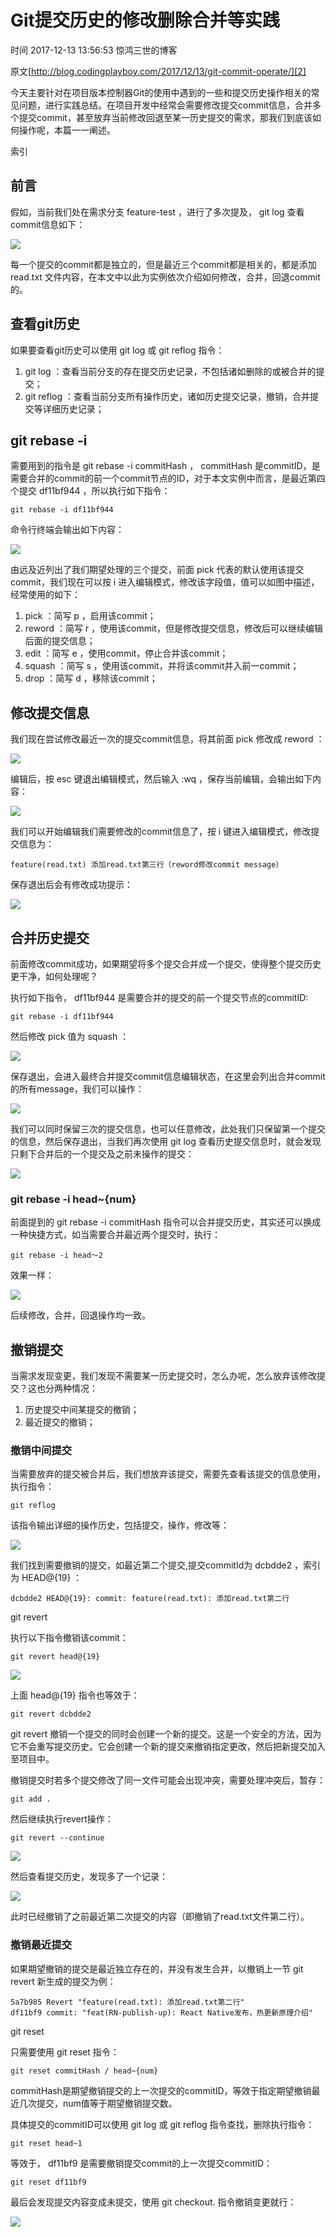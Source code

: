 # Git提交历史的修改删除合并等实践

 时间 2017-12-13 13:56:53  惊鸿三世的博客

原文[http://blog.codingplayboy.com/2017/12/13/git-commit-operate/][2]


今天主要针对在项目版本控制器Git的使用中遇到的一些和提交历史操作相关的常见问题，进行实践总结。在项目开发中经常会需要修改提交commit信息，合并多个提交commit，甚至放弃当前修改回退至某一历史提交的需求，那我们到底该如何操作呢，本篇一一阐述。

索引

##  前言 
假如，当前我们处在需求分支 feature-test ，进行了多次提及， git log 查看commit信息如下： 

![][4]

每一个提交的commit都是独立的，但是最近三个commit都是相关的，都是添加 read.txt 文件内容，在本文中以此为实例依次介绍如何修改，合并，回退commit的。 

##  查看git历史 
如果要查看git历史可以使用 git log 或 git reflog 指令： 

1. git log ：查看当前分支的存在提交历史记录，不包括诸如删除的或被合并的提交；
1. git reflog ：查看当前分支所有操作历史，诸如历史提交记录，撤销，合并提交等详细历史记录；

##  git rebase -i 
需要用到的指令是 git rebase -i commitHash ， commitHash 是commitID，是需要合并的commit的前一个commit节点的ID，对于本文实例中而言，是最近第四个提交 df11bf944 ，所以执行如下指令： 

    git rebase -i df11bf944

命令行终端会输出如下内容：

![][5]

由远及近列出了我们期望处理的三个提交，前面 pick 代表的默认使用该提交commit，我们现在可以按 i 进入编辑模式，修改该字段值，值可以如图中描述，经常使用的如下： 

1. pick ：简写 p ，启用该commit；
1. reword ：简写 r ，使用该commit，但是修改提交信息，修改后可以继续编辑后面的提交信息；
1. edit ：简写 e ，使用commit，停止合并该commit；
1. squash ：简写 s ，使用该commit，并将该commit并入前一commit；
1. drop ：简写 d ，移除该commit；

##  修改提交信息 
我们现在尝试修改最近一次的提交commit信息，将其前面 pick 修改成 reword ： 

![][6]

编辑后，按 esc 键退出编辑模式，然后输入 :wq ，保存当前编辑，会输出如下内容： 

![][7]

我们可以开始编辑我们需要修改的commit信息了，按 i 键进入编辑模式，修改提交信息为： 

    feature(read.txt) 添加read.txt第三行（reword修改commit message）

保存退出后会有修改成功提示：

![][8]

##  合并历史提交 
前面修改commit成功，如果期望将多个提交合并成一个提交，使得整个提交历史更干净，如何处理呢？

执行如下指令， df11bf944 是需要合并的提交的前一个提交节点的commitID: 

    git rebase -i df11bf944

然后修改 pick 值为 squash ： 

![][9]

保存退出，会进入最终合并提交commit信息编辑状态，在这里会列出合并commit的所有message，我们可以操作：

![][10]

我们可以同时保留三次的提交信息，也可以任意修改，此处我们只保留第一个提交的信息，然后保存退出，当我们再次使用 git log 查看历史提交信息时，就会发现只剩下合并后的一个提交及之前未操作的提交： 

![][11]

###  git rebase -i head~{num} 
前面提到的 git rebase -i commitHash 指令可以合并提交历史，其实还可以换成一种快捷方式，如当需要合并最近两个提交时，执行： 

    git rebase -i head～2

效果一样：

![][12]

后续修改，合并，回退操作均一致。

##  撤销提交 
当需求发现变更，我们发现不需要某一历史提交时，怎么办呢，怎么放弃该修改提交？这也分两种情况：

1. 历史提交中间某提交的撤销；
1. 最近提交的撤销；

###  撤销中间提交 
当需要放弃的提交被合并后，我们想放弃该提交，需要先查看该提交的信息使用，执行指令：

    git reflog

该指令输出详细的操作历史，包括提交，操作，修改等：

![][13]

我们找到需要撤销的提交，如最近第二个提交,提交commitId为 dcbdde2 ，索引为 HEAD@{19} ： 

    dcbdde2 HEAD@{19}: commit: feature(read.txt): 添加read.txt第二行

 git revert

执行以下指令撤销该commit：

    git revert head@{19}

![][14]

上面 head@{19} 指令也等效于： 

    git revert dcbdde2

git revert 撤销一个提交的同时会创建一个新的提交。这是一个安全的方法，因为它不会重写提交历史。它会创建一个新的提交来撤销指定更改，然后把新提交加入至项目中。 

撤销提交时若多个提交修改了同一文件可能会出现冲突，需要处理冲突后，暂存：

    git add .

然后继续执行revert操作：

    git revert --continue

![][15]

然后查看提交历史，发现多了一个记录：

![][16]

此时已经撤销了之前最近第二次提交的内容（即撤销了read.txt文件第二行）。

###  撤销最近提交 
如果期望撤销的提交是最近独立存在的，并没有发生合并，以撤销上一节 git revert 新生成的提交为例： 

    5a7b985 Revert "feature(read.txt): 添加read.txt第二行"
    df11bf9 commit: "feat(RN-publish-up): React Native发布，热更新原理介绍"

 git reset

只需要使用 git reset 指令： 

    git reset commitHash / head~{num}

commitHash是期望撤销提交的上一次提交的commitID，等效于指定期望撤销最近几次提交，num值等于期望撤销提交数。

具体提交的commitID可以使用 git log 或 git reflog 指令查找，删除执行指令： 

    git reset head~1

等效于， df11bf9 是需要撤销提交commit的上一次提交commitID： 

    git reset df11bf9

最后会发现提交内容变成未提交，使用 git checkout. 指令撤销变更就行： 

![][17]


[2]: http://blog.codingplayboy.com/2017/12/13/git-commit-operate/

[4]: ../img/rqIZvay.png
[5]: ../img/QvIj2iR.png
[6]: ../img/UBZBjmq.png
[7]: ../img/v2IVr2m.png
[8]: ../img/vm2I7rI.png
[9]: ../img/VbmeQzV.png
[10]: ../img/JbyIBvf.png
[11]: ../img/63yMryN.png
[12]: ../img/jUFNzue.png
[13]: ../img/VnAz22A.png
[14]: ../img/zQVrYrz.png
[15]: ../img/63iIRbj.png
[16]: ../img/nMz2Qbu.png
[17]: ../img/qYfU7b3.png